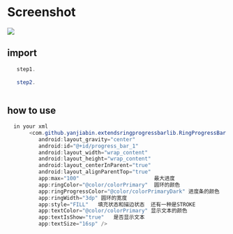 # Screenshot

![](https://github.com/yanjiabin/ExtendsRingPrigressBar/blob/master/pic/screen1.gif)

## import
```java
   step1.
   
   step2.
  
```

## how to use 
```java
  in your xml
       <com.github.yanjiabin.extendsringprogressbarlib.RingProgressBar
          android:layout_gravity="center"
          android:id="@+id/progress_bar_1"
          android:layout_width="wrap_content"
          android:layout_height="wrap_content"
          android:layout_centerInParent="true"
          android:layout_alignParentTop="true"
          app:max="100"                        最大进度
          app:ringColor="@color/colorPrimary"  圆环的颜色
          app:ringProgressColor="@color/colorPrimaryDark" 进度条的颜色
          app:ringWidth="3dp" 圆环的宽度
          app:style="FILL"   填充状态和描边状态  还有一种是STROKE
          app:textColor="@color/colorPrimary" 显示文本的颜色
          app:textIsShow="true"   是否显示文本
          app:textSize="16sp" />
   
```

